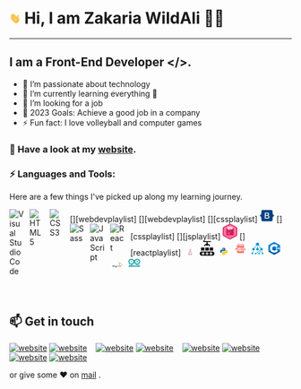 
# <img src="https://raw.githubusercontent.com/ABSphreak/ABSphreak/master/gifs/Hi.gif" height="20px" width="20px"> Hi, I am Zakaria WildAli 👨‍💻
---

## I am a Front-End Developer </>.

- 👀 I’m passionate about technology
- 🌱 I’m currently learning everything 🤣
- 👯 I’m looking for a job
- 🥅 2023 Goals: Achieve a good job in a company
- ⚡ Fun fact: I love volleyball and computer games


### 🔭 Have a look at my [website](https://zakaria-ali.github.io/react-portfolio/).


### ⚡ Languages and Tools:
Here are a few things I've picked up along my learning journey.

[<img align="left" alt="Visual Studio Code" width="26px" src="https://cdn.jsdelivr.net/gh/devicons/devicon/icons/vscode/vscode-original.svg" style="padding-right:10px;" />][webdevplaylist]
[<img align="left" alt="HTML5" width="26px" src="https://cdn.jsdelivr.net/gh/devicons/devicon/icons/html5/html5-original.svg" style="padding-right:10px;" />][webdevplaylist]
[<img align="left" alt="CSS3" width="26px" src="https://cdn.jsdelivr.net/gh/devicons/devicon/icons/css3/css3-original.svg" style="padding-right:10px;" />][cssplaylist]
<img src="./bootstrap.png" alt="bootstrap" width="26px"/>
[<img align="left" alt="Sass" width="26px" src="https://cdn.jsdelivr.net/gh/devicons/devicon/icons/sass/sass-original.svg" style="padding-right:10px;" />][cssplaylist]
[<img align="left" alt="JavaScript" width="26px" src="https://cdn.jsdelivr.net/gh/devicons/devicon/icons/javascript/javascript-original.svg" style="padding-right:10px;" />][jsplaylist]
<img src="./unittesting.png" alt="unittesting" width="26px"/>
[<img align="left" alt="React" width="26px" src="https://cdn.jsdelivr.net/gh/devicons/devicon/icons/react/react-original.svg" style="padding-right:10px;" />][reactplaylist]
<img src="./java.png" alt="java" width="26px"/>
<img src="./assembly.png" alt="assembly" width="26px"/>
<img src="./python.png" alt="python" width="26px"/>
<img src="./pl-sql.png" alt="pl-sql" width="26px"/>
<img src="./datas.png" alt="data structure" width="26px"/>
<img src="./cpp.png" alt="cpp" width="26px"/>
<img src="./mysql.png" alt="mysql" width="26px"/>
<img src="./ard.png" alt="arduino" width="26px"/>

<br />
<br />

[website]: https://zakaria-ali.github.io/react-portfolio/
[instagram]: https://www.instagram.com/zakaria_wildali/
[linkedin]: https://www.linkedin.com/in/zakaria-wildali-b6798325a/
[facebook]: https://www.facebook.com/zakarya.wildali.7


## 📫 Get in touch

[![website](./img/globe-light.svg)](https://zakaria-ali.github.io/react-portfolio/#gh-light-mode-only)
[![website](./img/globe-dark.svg)](https://zakaria-ali.github.io/react-portfolio/#gh-dark-mode-only)
&nbsp;&nbsp;
[![website](./img/linkedin-light.svg)](www.linkedin.com/in/zakaria-wildali-b6798325a/#gh-light-mode-only)
[![website](./img/linkedin-dark.svg)](www.linkedin.com/in/zakaria-wildali-b6798325a/#gh-dark-mode-only)
&nbsp;&nbsp;
[![website](./img/instagram-light.svg)](www.instagram.com/zakaria_wildali/#gh-light-mode-only)
[![website](./img/instagram-dark.svg)](www.instagram.com/zakaria_wildali/#gh-dark-mode-only)
&nbsp;&nbsp;
[![website](./img/facebook-light.svg)](www.facebook.com/zakarya.wildali.7#gh-light-mode-only)
[![website](./img/facebook-dark.svg)](www.facebook.com/zakarya.wildali.7#gh-dark-mode-only)


or give some ♥ on [mail](mailto:zakaria.wildali.7@gmail.com) .



